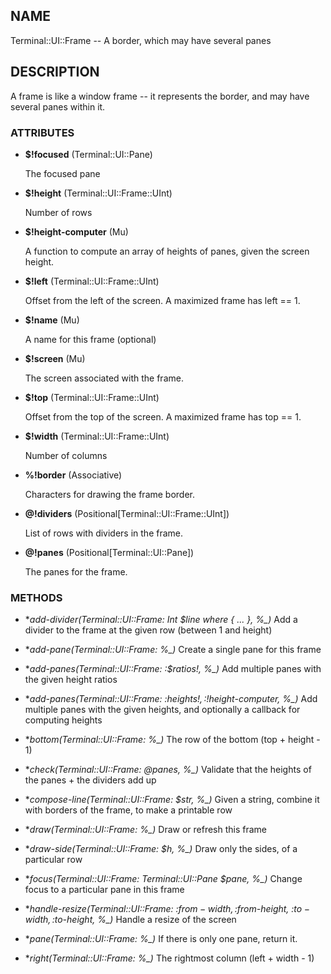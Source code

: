 ## NAME

Terminal::UI::Frame -- A border, which may have several panes

## DESCRIPTION

A frame is like a window frame -- it represents the border, and may have several panes within it.

### ATTRIBUTES

* **$!focused** (Terminal::UI::Pane)

  The focused pane

* **$!height** (Terminal::UI::Frame::UInt)

  Number of rows

* **$!height-computer** (Mu)

  A function to compute an array of heights of panes, given the screen height.

* **$!left** (Terminal::UI::Frame::UInt)

  Offset from the left of the screen. A maximized frame has left == 1.

* **$!name** (Mu)

  A name for this frame (optional)

* **$!screen** (Mu)

  The screen associated with the frame.

* **$!top** (Terminal::UI::Frame::UInt)

  Offset from the top of the screen. A maximized frame has top == 1.

* **$!width** (Terminal::UI::Frame::UInt)

  Number of columns

* **%!border** (Associative)

  Characters for drawing the frame border.

* **@!dividers** (Positional[Terminal::UI::Frame::UInt])

  List of rows with dividers in the frame.

* **@!panes** (Positional[Terminal::UI::Pane])

  The panes for the frame.


### METHODS

* **add-divider(Terminal::UI::Frame: Int $line where { ... }, *%_)**
  Add a divider to the frame at the given row (between 1 and height)

* **add-pane(Terminal::UI::Frame: *%_)**
  Create a single pane for this frame

* **add-panes(Terminal::UI::Frame: :$ratios!, *%_)**
  Add multiple panes with the given height ratios

* **add-panes(Terminal::UI::Frame: :$heights!, :$!height-computer, *%_)**
  Add multiple panes with the given heights, and optionally a callback for computing heights

* **bottom(Terminal::UI::Frame: *%_)**
  The row of the bottom (top + height - 1)

* **check(Terminal::UI::Frame: @panes, *%_)**
  Validate that the heights of the panes + the dividers add up

* **compose-line(Terminal::UI::Frame: $str, *%_)**
  Given a string, combine it with borders of the frame, to make a printable row

* **draw(Terminal::UI::Frame: *%_)**
  Draw or refresh this frame

* **draw-side(Terminal::UI::Frame: $h, *%_)**
  Draw only the sides, of a particular row

* **focus(Terminal::UI::Frame: Terminal::UI::Pane $pane, *%_)**
  Change focus to a particular pane in this frame

* **handle-resize(Terminal::UI::Frame: :$from-width, :$from-height, :$to-width, :$to-height, *%_)**
  Handle a resize of the screen

* **pane(Terminal::UI::Frame: *%_)**
  If there is only one pane, return it.

* **right(Terminal::UI::Frame: *%_)**
  The rightmost column (left + width - 1)
